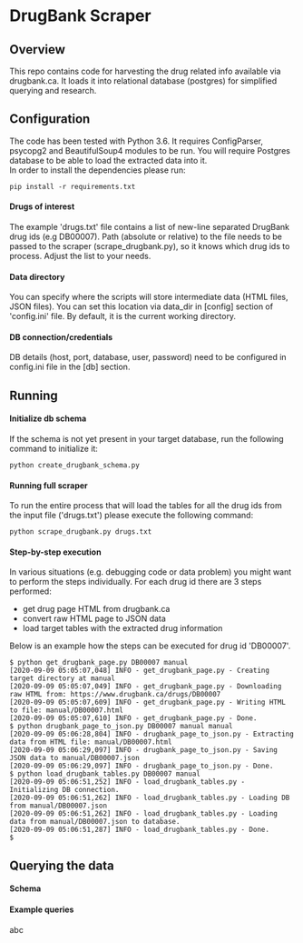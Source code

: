 # DrugBank Scraper

## Overview

This repo contains code for harvesting the drug related info available via drugbank.ca. It loads it into relational database (postgres) for simplified querying and research.

## Configuration

The code has been tested with Python 3.6. It requires ConfigParser, psycopg2 and BeautifulSoup4 modules to be run. You will require Postgres database to be able to load the extracted data into it.  
In order to install the dependencies please run:
```
pip install -r requirements.txt
```


#### Drugs of interest

The example 'drugs.txt' file contains a list of new-line separated DrugBank drug ids (e.g DB00007). Path (absolute or relative) to the file needs to be passed to the scraper (scrape_drugbank.py), so it knows which drug ids to process. Adjust the list to your needs. 

#### Data directory

You can specify where the scripts will store intermediate data (HTML files, JSON files). You can set this location via data_dir in [config] section of 'config.ini' file. By default, it is the current working directory.

#### DB connection/credentials

DB details (host, port, database, user, password) need to be configured in config.ini file in the [db] section.

## Running

#### Initialize db schema

If the schema is not yet present in your target database, run the following command to initialize it:
```
python create_drugbank_schema.py
```

#### Running full scraper

To run the entire process that will load the tables for all the drug ids from the input file ('drugs.txt') please execute the following command:
```
python scrape_drugbank.py drugs.txt
```

#### Step-by-step execution

In various situations (e.g. debugging code or data problem) you might want to perform the steps individually. For each drug id there are 3 steps performed:
* get drug page HTML from drugbank.ca
* convert raw HTML page to JSON data
* load target tables with the extracted drug information

Below is an example how the steps can be executed for drug id 'DB00007'.
```
$ python get_drugbank_page.py DB00007 manual
[2020-09-09 05:05:07,048] INFO - get_drugbank_page.py - Creating target directory at manual
[2020-09-09 05:05:07,049] INFO - get_drugbank_page.py - Downloading raw HTML from: https://www.drugbank.ca/drugs/DB00007
[2020-09-09 05:05:07,609] INFO - get_drugbank_page.py - Writing HTML to file: manual/DB00007.html
[2020-09-09 05:05:07,610] INFO - get_drugbank_page.py - Done.
$ python drugbank_page_to_json.py DB00007 manual manual
[2020-09-09 05:06:28,804] INFO - drugbank_page_to_json.py - Extracting data from HTML file: manual/DB00007.html
[2020-09-09 05:06:29,097] INFO - drugbank_page_to_json.py - Saving JSON data to manual/DB00007.json
[2020-09-09 05:06:29,097] INFO - drugbank_page_to_json.py - Done.
$ python load_drugbank_tables.py DB00007 manual
[2020-09-09 05:06:51,252] INFO - load_drugbank_tables.py - Initializing DB connection.
[2020-09-09 05:06:51,262] INFO - load_drugbank_tables.py - Loading DB from manual/DB00007.json
[2020-09-09 05:06:51,262] INFO - load_drugbank_tables.py - Loading data from manual/DB00007.json to database.
[2020-09-09 05:06:51,287] INFO - load_drugbank_tables.py - Done.
$
```

## Querying the data

#### Schema


#### Example queries
abc
